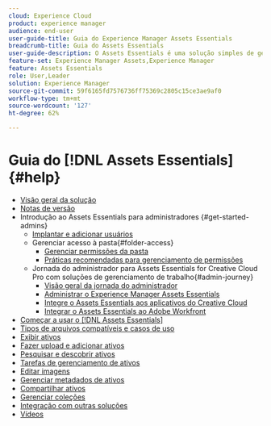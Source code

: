 ```yaml
---
cloud: Experience Cloud
product: experience manager
audience: end-user
user-guide-title: Guia do Experience Manager Assets Essentials
breadcrumb-title: Guia do Assets Essentials
user-guide-description: O Assets Essentials é uma solução simples de gerenciamento de ativos que funciona em outros aplicativos da Experience Cloud.
feature-set: Experience Manager Assets,Experience Manager
feature: Assets Essentials
role: User,Leader
solution: Experience Manager
source-git-commit: 59f6165fd7576736ff75369c2805c15ce3ae9af0
workflow-type: tm+mt
source-wordcount: '127'
ht-degree: 62%

---
```



# Guia do [!DNL Assets Essentials] {#help}

+ [Visão geral da solução](introduction.md)
+ [Notas de versão](release-notes.md)
+ Introdução ao Assets Essentials para administradores {#get-started-admins}
   + [Implantar e adicionar usuários](deploy-administer.md)
   + Gerenciar acesso à pasta{#folder-access}
      + [Gerenciar permissões da pasta](manage-permissions.md)
      + [Práticas recomendadas para gerenciamento de permissões](permission-management-best-practices.md)
   + Jornada do administrador para Assets Essentials for Creative Cloud Pro com soluções de gerenciamento de trabalho{#admin-journey}
      + [Visão geral da jornada do administrador](assets-essentials-cc-pro-work-management-admin-journey.md)
      + [Administrar o Experience Manager Assets Essentials](adminster-aem-assets-essentials.md)
      + [Integre o Assets Essentials aos aplicativos do Creative Cloud](integrate-assets-essentials-creative-cloud.md)
      + [Integrar o Assets Essentials ao Adobe Workfront](integrate-assets-essentials-workfront.md)
+ [Começar a usar o  [!DNL Assets Essentials]](get-started.md)
+ [Tipos de arquivos compatíveis e casos de uso](supported-file-formats.md)
+ [Exibir ativos](navigate-view.md)
+ [Fazer upload e adicionar ativos](add-delete.md)
+ [Pesquisar e descobrir ativos](search.md)
+ [Tarefas de gerenciamento de ativos](manage-organize.md)
+ [Editar imagens](edit-images.md)
+ [Gerenciar metadados de ativos](metadata.md)
+ [Compartilhar ativos](share-links-for-assets.md)
+ [Gerenciar coleções](manage-collections.md)
+ [Integração com outras soluções](integration.md)
+ [Vídeos](https://experienceleague.adobe.com/docs/experience-manager-learn/assets-essentials/overview.html)
